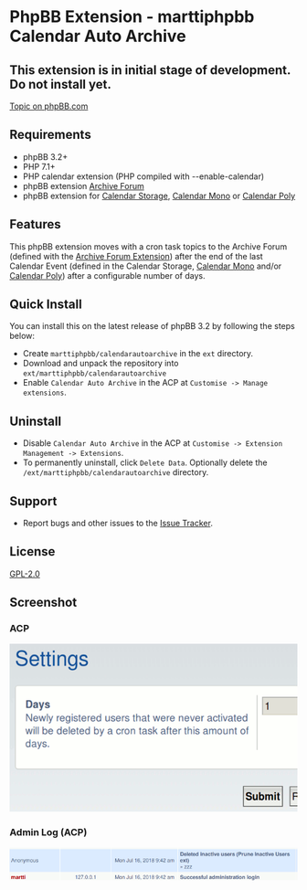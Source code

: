 # PhpBB Extension - marttiphpbb Calendar Auto Archive

## This extension is in initial stage of development. Do not install yet.

[Topic on phpBB.com](#now)

## Requirements

* phpBB 3.2+
* PHP 7.1+
* PHP calendar extension (PHP compiled with --enable-calendar)
* phpBB extension [Archive Forum](https://github.com/marttiphpbb/phpbb-ext-archiveforum)
* phpBB extension for [Calendar Storage](https://github.com/marttiphpbb/phpbb-ext-calendarmono/blob/master/doc/calendar-set.md), [Calendar Mono](https://github.com/marttiphpbb/phpbb-ext-calendarmono) or [Calendar Poly](https://github.com/marttiphpbb/phpbb-ext-calendarpoly)

## Features

This phpBB extension moves with a cron task topics to the Archive Forum (defined with the [Archive Forum Extension](https://github.com/marttiphpbb/phpbb-ext-archiveforum)) after the end of the last Calendar Event (defined in the Calendar Storage, [Calendar Mono](https://github.com/marttiphpbb/phpbb-ext-calendarmono) and/or [Calendar Poly](https://github.com/marttiphpbb/phpbb-ext-calendarpoly)) after a configurable number of days.

## Quick Install

You can install this on the latest release of phpBB 3.2 by following the steps below:

* Create `marttiphpbb/calendarautoarchive` in the `ext` directory.
* Download and unpack the repository into `ext/marttiphpbb/calendarautoarchive`
* Enable `Calendar Auto Archive` in the ACP at `Customise -> Manage extensions`.

## Uninstall

* Disable `Calendar Auto Archive` in the ACP at `Customise -> Extension Management -> Extensions`.
* To permanently uninstall, click `Delete Data`. Optionally delete the `/ext/marttiphpbb/calendarautoarchive` directory.

## Support

* Report bugs and other issues to the [Issue Tracker](https://github.com/marttiphpbb/phpbb-ext-calendarautoarchive/issues).

## License

[GPL-2.0](license.txt)

## Screenshot

### ACP

![ACP](doc/acp.png)

### Admin Log (ACP)

![Admin Log](doc/log.png)
